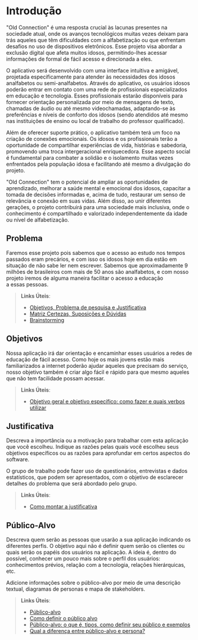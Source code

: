 # Introdução

"Old Connection" é uma resposta crucial às lacunas presentes na sociedade atual, onde os avanços tecnológicos muitas vezes deixam para trás aqueles que têm dificuldades com a alfabetização ou que enfrentam desafios no uso de dispositivos eletrônicos. Esse projeto visa abordar a exclusão digital que afeta muitos idosos, permitindo-lhes acessar informações de formal de fácil acesso e direcionada a eles.

O aplicativo será desenvolvido com uma interface intuitiva e amigável, projetada especificamente para atender às necessidades dos idosos analfabetos ou semi-analfabetos. Através do aplicativo, os usuários idosos poderão entrar em contato com uma rede de profissionais especializados em educação e tecnologia. Esses profissionais estarão disponíveis para fornecer orientação personalizada por meio de mensagens de texto, chamadas de áudio ou até mesmo videochamadas, adaptando-se às preferências e níveis de conforto dos idosos (sendo atendidos até mesmo nas instituições de ensino ou local de trabalho do professor qualificado).

Além de oferecer suporte prático, o aplicativo também terá um foco na criação de conexões emocionais. Os idosos e os profissionais terão a oportunidade de compartilhar experiências de vida, histórias e sabedoria, promovendo uma troca intergeracional enriquecedora. Esse aspecto social é fundamental para combater a solidão e o isolamento muitas vezes enfrentados pela população idosa e facilitando até mesmo a divulgação do projeto.

"Old Connection" tem o potencial de ampliar as oportunidades de aprendizado, melhorar a saúde mental e emocional dos idosos, capacitar a tomada de decisões informadas e, acima de tudo, restaurar um senso de relevância e conexão em suas vidas. Além disso, ao unir diferentes gerações, o projeto contribuirá para uma sociedade mais inclusiva, onde o conhecimento é compartilhado e valorizado independentemente da idade ou nível de alfabetização.
## Problema

Faremos esse projeto pois sabemos que o acesso ao estudo nos tempos passados eram precários, e com isso os idosos hoje em dia estão em situação de não sabe ler nem escrever.
Sabemos que aproximadamente 9 milhões de brasileiros com mais de 50 anos são analfabetos, e com nosso projeto iremos de alguma maneira facilitar o acesso a educação a essas pessoas.

> **Links Úteis**:
> - [Objetivos, Problema de pesquisa e Justificativa](https://medium.com/@versioparole/objetivos-problema-de-pesquisa-e-justificativa-c98c8233b9c3)
> - [Matriz Certezas, Suposições e Dúvidas](https://medium.com/educa%C3%A7%C3%A3o-fora-da-caixa/matriz-certezas-suposi%C3%A7%C3%B5es-e-d%C3%BAvidas-fa2263633655)
> - [Brainstorming](https://www.euax.com.br/2018/09/brainstorming/)

## Objetivos

Nossa aplicação irá dar orientação e encaminhar esses usuários a redes de educação de fácil acesso. Como hoje os mais jovens estão mais familiarizados a internet poderão ajudar aqueles que precisam do serviço, nosso objetivo também é criar algo fácil e rápido para que mesmo aqueles que não tem facilidade possam acessar.
 
> **Links Úteis**:
> - [Objetivo geral e objetivo específico: como fazer e quais verbos utilizar](https://blog.mettzer.com/diferenca-entre-objetivo-geral-e-objetivo-especifico/)

## Justificativa

Descreva a importância ou a motivação para trabalhar com esta aplicação que você escolheu. Indique as razões pelas quais você escolheu seus objetivos específicos ou as razões para aprofundar em certos aspectos do software.

O grupo de trabalho pode fazer uso de questionários, entrevistas e dados estatísticos, que podem ser apresentados, com o objetivo de esclarecer detalhes do problema que será abordado pelo grupo.

> **Links Úteis**:
> - [Como montar a justificativa](https://guiadamonografia.com.br/como-montar-justificativa-do-tcc/)

## Público-Alvo

Descreva quem serão as pessoas que usarão a sua aplicação indicando os diferentes perfis. O objetivo aqui não é definir quem serão os clientes ou quais serão os papéis dos usuários na aplicação. A ideia é, dentro do possível, conhecer um pouco mais sobre o perfil dos usuários: conhecimentos prévios, relação com a tecnologia, relações
hierárquicas, etc.

Adicione informações sobre o público-alvo por meio de uma descrição textual, diagramas de personas e mapa de stakeholders.

> **Links Úteis**:
> - [Público-alvo](https://blog.hotmart.com/pt-br/publico-alvo/)
> - [Como definir o público alvo](https://exame.com/pme/5-dicas-essenciais-para-definir-o-publico-alvo-do-seu-negocio/)
> - [Público-alvo: o que é, tipos, como definir seu público e exemplos](https://klickpages.com.br/blog/publico-alvo-o-que-e/)
> - [Qual a diferença entre público-alvo e persona?](https://rockcontent.com/blog/diferenca-publico-alvo-e-persona/)
